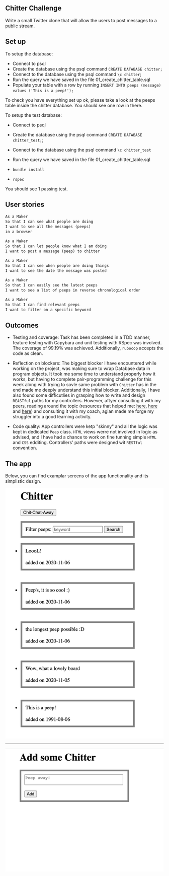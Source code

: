 ## Chitter Challenge

Write a small Twitter clone that will allow the users to post messages to a public stream.

## Set up

To setup the database:

* Connect to psql
* Create the database using the psql command `CREATE DATABASE chitter;`
* Connect to the database using the psql command `\c chitter`;
* Run the query we have saved in the file 01_create_chitter_table.sql
* Populate your table with a row by running `INSERT INTO peeps (message) values ('This is a peep!');`

To check you have everything set up ok, please take a look at the peeps table inside the chitter database. You should see one row in there.  

To setup the test database:
* Connect to psql
* Create the database using the psql
command `CREATE DATABASE chitter_test;`;
* Connect to the database using the psql command `\c chitter_test`
* Run the query we have saved in the file 01_create_chitter_table.sql

* `bundle install`
* `rspec`

You should see 1 passing test.

## User stories

```
As a Maker
So that I can see what people are doing
I want to see all the messages (peeps)
in a browser
```

```
As a Maker
So that I can let people know what I am doing  
I want to post a message (peep) to chitter
```

```
As a Maker
So that I can see when people are doing things
I want to see the date the message was posted
```

```
As a Maker
So that I can easily see the latest peeps
I want to see a list of peeps in reverse chronological order
```
```
As a Maker
So that I can find relevant peeps
I want to filter on a specific keyword
```
## Outcomes

- Testing and coverage:
Task has been completed in a TDD manner, feature testing with Capybara and unit testing with RSpec was involved. 
The coverage of 99.19% was achieved. 
Additionally, `rubocop` accepts the code as clean.

- Reflection on blockers:
The biggest blocker I have encountered while working on the project, was making sure to wrap Database data in program objects. It took me some time to understand properly how it works, but having to complete pair-programming challenge for this week along with trying to sovle same problem with `Chitter` has in the end made me deeply understand this initial blocker. 
Additionally, I have also found some difficutlies in grasping how to write and design `REASTful` paths for my controllers. However, aftyer consulting it with my peers, reading around the topic (resources that helped me: [here](https://github.com/makersacademy/course/blob/master/pills/rest.md),  [here](http://makers-academy.slides.com/makersacademy/rest) and [here](https://github.com/sjmog/rest)) and consulting it with my coach, agian made me forge my struggler into a good learning activity. 

- Code quality: 
App controllers were ketp "skinny" and all the logic was kept in dedicated `Peep` class. 
`HTML` views werre not involved in logic as advised, and I have had a chance to work on fine tunning simple `HTML` and `CSS` edditing. 
Controllers' paths were designed wit `RESTful` convention. 

## The app 

Below, you can find examplar screens of the app functionality and its simplistic design. 

![](public/chitter_feed.png)

-------------------------

![](public/chitter_post.png)

